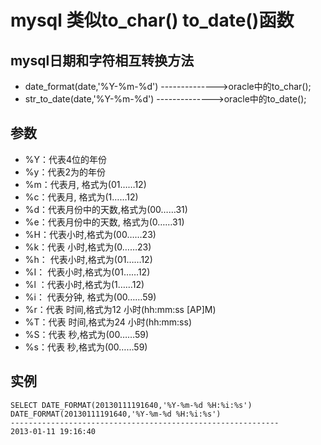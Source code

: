 # mysql 类似to_char() to_date()函数

## mysql日期和字符相互转换方法

- date_format(date,'%Y-%m-%d') -------------->oracle中的to_char();
- str_to_date(date,'%Y-%m-%d') -------------->oracle中的to_date();

## 参数

- %Y：代表4位的年份
- %y：代表2为的年份　　
- %m：代表月, 格式为(01……12)
- %c：代表月, 格式为(1……12)
- %d：代表月份中的天数,格式为(00……31)
- %e：代表月份中的天数, 格式为(0……31)
- %H：代表小时,格式为(00……23)
- %k：代表 小时,格式为(0……23)
- %h： 代表小时,格式为(01……12)
- %I： 代表小时,格式为(01……12)
- %l ：代表小时,格式为(1……12)
- %i： 代表分钟, 格式为(00……59)
- %r：代表 时间,格式为12 小时(hh:mm:ss [AP]M)
- %T：代表 时间,格式为24 小时(hh:mm:ss)
- %S：代表 秒,格式为(00……59)
- %s：代表 秒,格式为(00……59)
  　　

## 实例

```mysql
SELECT DATE_FORMAT(20130111191640,'%Y-%m-%d %H:%i:%s')
DATE_FORMAT(20130111191640,'%Y-%m-%d %H:%i:%s')
------------------------------------------------------------
2013-01-11 19:16:40
```

